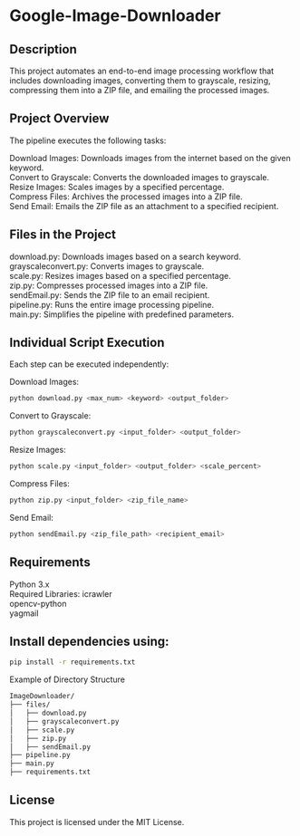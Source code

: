 # Google-Image-Downloader

## Description 
This project automates an end-to-end image processing workflow that includes downloading images, converting them to grayscale, resizing, compressing them into a ZIP file, and emailing the processed images.

## Project Overview
The pipeline executes the following tasks:

Download Images: Downloads images from the internet based on the given keyword. <br />
Convert to Grayscale: Converts the downloaded images to grayscale. <br />
Resize Images: Scales images by a specified percentage. <br />
Compress Files: Archives the processed images into a ZIP file. <br />
Send Email: Emails the ZIP file as an attachment to a specified recipient. <br />

## Files in the Project

download.py: Downloads images based on a search keyword. <br />
grayscaleconvert.py: Converts images to grayscale. <br />
scale.py: Resizes images based on a specified percentage. <br />
zip.py: Compresses processed images into a ZIP file. <br />
sendEmail.py: Sends the ZIP file to an email recipient. <br />
pipeline.py: Runs the entire image processing pipeline. <br />
main.py: Simplifies the pipeline with predefined parameters. <br />

## Individual Script Execution
Each step can be executed independently:

Download Images:
 ```bash
python download.py <max_num> <keyword> <output_folder>
 ```
Convert to Grayscale:
 ```bash
python grayscaleconvert.py <input_folder> <output_folder>
 ```
Resize Images:
 ```bash
python scale.py <input_folder> <output_folder> <scale_percent>
 ```
Compress Files:
 ```bash
python zip.py <input_folder> <zip_file_name>
 ```
Send Email:
 ```bash
python sendEmail.py <zip_file_path> <recipient_email>
 ```
## Requirements
Python 3.x <br />
Required Libraries:
icrawler <br />
opencv-python <br />
yagmail <br />

## Install dependencies using:
 ```bash
pip install -r requirements.txt
 ```
Example of Directory Structure
 ```bash
ImageDownloader/
├── files/
│   ├── download.py
│   ├── grayscaleconvert.py
│   ├── scale.py
│   ├── zip.py
│   ├── sendEmail.py
├── pipeline.py
├── main.py
├── requirements.txt
 ```

## License
This project is licensed under the MIT License.
